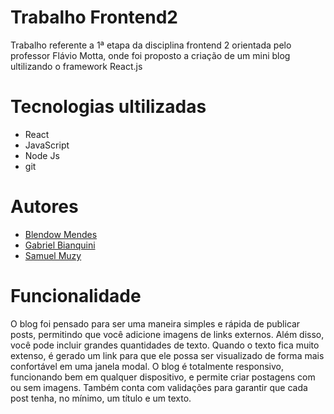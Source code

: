 
# Trabalho Frontend2

Trabalho referente a 1ª etapa da disciplina frontend 2 orientada pelo professor Flávio Motta, onde foi proposto a criação de um mini blog ultilizando o framework React.js 


# Tecnologias ultilizadas

 - React
 - JavaScript
 - Node Js 
 - git 
 

# Autores

- [Blendow Mendes](https://github.com/blendowmendes)
- [Gabriel Bianquini](https://github.com/GabrielDSbianquini)
- [Samuel Muzy](https://github.com/samuelmuzy)

# Funcionalidade

O blog foi pensado para ser uma maneira simples e rápida de publicar posts, permitindo que você adicione imagens de links externos. Além disso, você pode incluir grandes quantidades de texto. Quando o texto fica muito extenso, é gerado um link para que ele possa ser visualizado de forma mais confortável em uma janela modal. O blog é totalmente responsivo, funcionando bem em qualquer dispositivo, e permite criar postagens com ou sem imagens. Também conta com validações para garantir que cada post tenha, no mínimo, um título e um texto.
